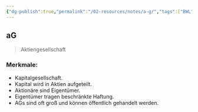 ```yaml
---
{"dg-publish":true,"permalink":"/02-resources/notes/a-g/","tags":["BWL"],"noteIcon":"","updated":"2025-07-12T13:31:41.324+02:00"}
---
```


## aG 
> Aktiengesellschaft

### Merkmale:
- Kapitalgesellschaft.
- Kapital wird in Aktien aufgeteilt.
- Aktionäre sind Eigentümer.
- Eigentümer tragen beschränkte Haftung.
- AGs sind oft groß und können öffentlich gehandelt werden.
